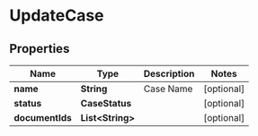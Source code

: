 

# UpdateCase


## Properties

| Name | Type | Description | Notes |
|------------ | ------------- | ------------- | -------------|
|**name** | **String** | Case Name |  [optional] |
|**status** | **CaseStatus** |  |  [optional] |
|**documentIds** | **List&lt;String&gt;** |  |  [optional] |



